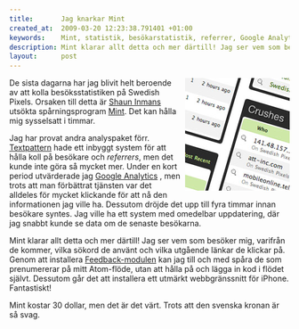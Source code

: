 ```yaml
--- 
title:       Jag knarkar Mint
created_at:  2009-03-20 12:23:38.791401 +01:00
keywords:    Mint, statistik, besökarstatistik, referrer, Google Analytics, Shaun Inman
description: Mint klarar allt detta och mer därtill! Jag ser vem som besöker mig, varifrån de kommer, vilka sökord de använt och vilka utgående länkar de klickar på.
layout:      post
---
```


<div class="imagezoom" style="float: right; margin: 0 0 4px 8px;">
<a href="/bilder/mint.jpg" title="Panelfrossa"><img src="/bilder/mint_thumbnail.jpg" /></a>
</div> 

De sista dagarna har jag blivit helt beroende av att kolla besöksstatistiken på Swedish Pixels. Orsaken till detta är [Shaun Inmans][1] utsökta spårningsprogram [Mint][2]. Det kan hålla mig sysselsatt i timmar.

Jag har provat andra analyspaket förr. [Textpattern][3] hade ett inbyggt system för att hålla koll på besökare och *referrers*, men det kunde inte göra så mycket mer. Under en kort period utvärderade jag [Google Analytics][4] , men trots att man förbättrat tjänsten var det alldeles för mycket klickande för att nå den informationen jag ville ha. Dessutom dröjde det upp till fyra timmar innan besökare syntes. Jag ville ha ett system med omedelbar uppdatering, där jag snabbt kunde se data om de senaste besökarna.

Mint klarar allt detta och mer därtill! Jag ser vem som besöker mig, varifrån de kommer, vilka sökord de använt och vilka utgående länkar de klickar på. Genom att installera [Feedback-modulen][5] kan jag till och med spåra de som prenumererar på mitt Atom-flöde, utan att hålla på och lägga in kod i flödet självt. Dessutom går det att installera ett utmärkt webbgränssnitt för iPhone. Fantastiskt!

Mint kostar 30 dollar, men det är det värt. Trots att den svenska kronan är så svag.

[1]: http://shauninman.com/
[2]: http://www.haveamint.com/
[3]: http://textpattern.com
[4]: http://www.google.com/analytics/sv-SE/
[5]: http://www.haveamint.com/peppermill/pepper/42/feedback/